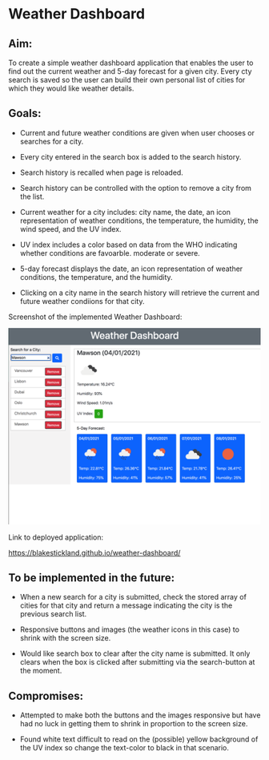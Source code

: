# Weather Dashboard

## Aim:

To create a simple weather dashboard application that enables the user to find out the current weather and 5-day forecast for a given city. Every cty search is saved so the user can build their own personal list of cities for which they would like weather details.

## Goals:

* Current and future weather conditions are given when user chooses or searches for a city. 

* Every city entered in the search box is added to the search history. 

* Search history is recalled when page is reloaded. 

* Search history can be controlled with the option to remove a city from the list. 

* Current weather for a city includes: city name, the date, an icon representation of weather conditions, the temperature, the humidity, the wind speed, and the UV index.

* UV index includes a color based on data from the WHO indicating whether conditions are favoarble. moderate or severe.

* 5-day forecast displays the date, an icon representation of weather conditions, the temperature, and the humidity.

* Clicking on a city name in the search history will retrieve the current and future weather condiions for that city.



Screenshot of the implemented Weather Dashboard:

![deployed work day scheduler](assets/weather-dashboard-screenshot.png)

Link to deployed application:

https://blakestickland.github.io/weather-dashboard/


## To be implemented in the future:

* When a new search for a city is submitted, check the stored array of cities for that city and return a message indicating the city is the previous search list.

* Responsive buttons and images (the weather icons in this case) to shrink with the screen size.

* Would like search box to clear after the city name is submitted. It only clears when the box is clicked after submitting via the search-button at the moment.


## Compromises:

* Attempted to make both the buttons and the images responsive but have had no luck in getting them to shrink in proportion to the screen size. 

* Found white text difficult to read on the (possible) yellow background of the UV index so change the text-color to black in that scenario.


